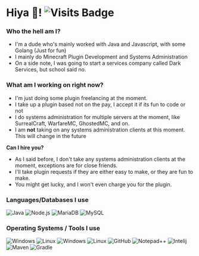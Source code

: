 # Hiya 👋! ![Visits Badge](https://badges.pufler.dev/visits/DarkMG1/DarkMG1)

### Who the hell am I?
 - I'm a dude who's mainly worked with Java and Javascript, with some Golang (Just for fun)
 - I mainly do Minecraft Plugin Development and Systems Administration
 - On a side note, I was going to start a services company called Dark Services, but school said no.


### What am I working on right now?
 - I'm just doing some plugin freelancing at the moment.
 - I take up a plugin based not on the pay, I accept it if its fun to code or not
 - I do systems administration for multiple servers at the moment, like SurrealCraft, WarfareMC, GhostedMC, and on.
 - I am **not** taking on any systems administration clients at this moment. This will change in the future
 
**Can I hire you?**
 - As I said before, I don't take any systems administration clients at the moment, exceptions are for close friends.
 - I'll take plugin requests if they are either easy to make, or they are fun to make.
 - You might get lucky, and I won't even charge you for the plugin.
 
 
### Languages/Databases I use
![Java](https://img.shields.io/badge/-Java-0C1324?style=flat-square&logo=java&logoColor=ffffff)
![Node.js](https://img.shields.io/badge/-Node.js-0C1324?style=flat-square&logo=Node.js&logoColor=ffffff)
![MariaDB](https://img.shields.io/badge/-MariaDB-0C1324?style=flat-square&logo=mariadb&logoColor=ffffff)
![MySQL](https://img.shields.io/badge/-MySQL-0C1324?style=flat-square&logo=mysql&logoColor=ffffff)


### Operating Systems / Tools I use
![Windows](https://img.shields.io/badge/-Windows-0C1324?style=flat-square&logo=windows&logoColor=ffffff)
![Linux](https://img.shields.io/badge/-Linux-0C1324?style=flat-square&logo=linux&logoColor=ffffff)
![Windows](https://img.shields.io/badge/-Windows-0C1324?style=flat-square&logo=windows&logoColor=ffffff)
![Linux](https://img.shields.io/badge/-Linux-0C1324?style=flat-square&logo=linux&logoColor=ffffff)
![GitHub](https://img.shields.io/badge/-GitHub-0C1324?style=flat-square&logo=github&logoColor=ffffff)
![Notepad++](https://img.shields.io/badge/-Notepad++-0C1324?style=flat-square&logo=Notepad%2B%2B&&logoColor=ffffff)
![Intelij](https://img.shields.io/badge/-Intelij-0C1324?style=flat-square&logo=jetbrains&logoColor=ffffff)
![Maven](https://img.shields.io/badge/-Maven-0C1324?style=flat-square&logo=apache-maven&logoColor=ffffff)
![Gradle](https://img.shields.io/badge/-Gradle-0C1324?style=flat-square&logo=gradle&logoColor=ffffff)